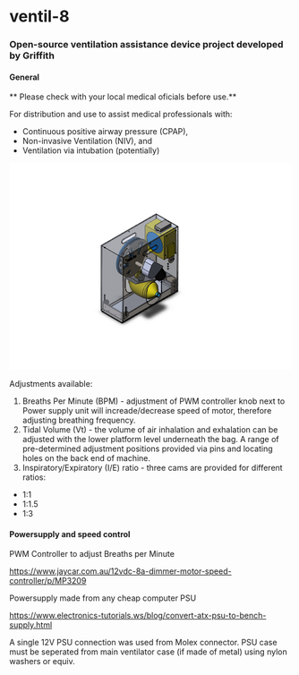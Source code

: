 # ventil-8

### Open-source ventilation assistance device project developed by Griffith 

#### General

** Please check with your local medical oficials before use.**

For distribution and use to assist medical professionals with:

* Continuous positive airway pressure (CPAP), 
* Non-invasive Ventilation (NIV), and 
* Ventilation via intubation (potentially) 

![GitHub Logo](/images/cad1.PNG)

Adjustments available:

1. Breaths Per Minute (BPM) - adjustment of PWM controller knob next to Power supply unit will increade/decrease speed of motor, therefore adjusting breathing frequency.
1. Tidal Volume (Vt) - the volume of air inhalation and exhalation can be adjusted with the lower platform level underneath the bag. A range of pre-determined adjustment positions provided via pins and locating holes on the back end of machine.
1. Inspiratory/Expiratory (I/E) ratio - three cams are provided for different ratios:
  * 1:1
  * 1:1.5
  * 1:3



#### Powersupply and speed control 

PWM Controller to adjust Breaths per Minute

https://www.jaycar.com.au/12vdc-8a-dimmer-motor-speed-controller/p/MP3209

Powersupply made from any cheap computer PSU

https://www.electronics-tutorials.ws/blog/convert-atx-psu-to-bench-supply.html

A single 12V PSU connection was used from Molex connector. PSU case must be seperated from main ventilator case (if made of metal)
using nylon washers or equiv.
